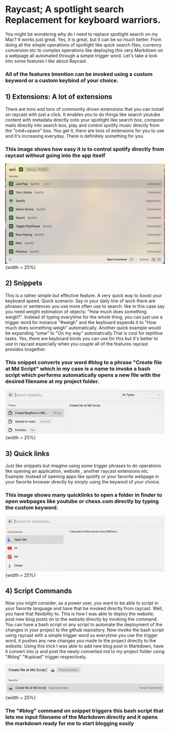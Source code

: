 # Raycast; A spotlight search Replacement for keyboard warriors.

You might be wondering why do I need to replace spotlight search on my Mac? It works just great. Yes, it is great, but it can be so much better. From doing all the simple operations of spotlight like quick search files, currency conversion etc to complex operations like deploying this very Markdown on a webpage all automated through a simple trigger word. Let's take a look into some features I like about Raycast.

### All of the features Imention can be invoked using a custom keyword or a custom keybind of your choice.
## 1) Extensions: A lot of extensions
There are tons and tons of community driven extensions that you can install on raycast with just a click. It enables you to do things like search youtube content with metadata directly onto your spotlight like search box, compose mails directly into search box, play and control spotify music directly from the "cmd+space"  box. You get it, there are tons of extensions for you to use and it's increasing everyday. There is definitely something for you. 
### This image shows how easy it is to control spotify directly from raycast without going into the app itself
![spotify](./images/spotify.png "Spotify Extension"){width = 25%}
## 2) Snippets
This is a rather simple  but  effective feature. A very quick way to boost your keyboard speed. Quick scenario: Say in your daily line of work there are phrases or sentences you use more often use to search: like in this case say you need weight estimation of objects:  "How much does something weigh?". Instead of typing everytime for the whole thing, you can just use a trigger word for instance "#weigh" and the keyboard expands it to "How much does something weigh" automatically. Another quick example would be expanding "omw" to "On my way" automatically.That is cool for repititve tasks. Yes, there are keyboard binds you can use for this but it's better to use in raycast especially when you couple all of the features raycast provides toogether.   
### This snippet converts your word #blog to a phrase "Create file at Md Script" which in my case is a name to invoke a bash script which performs automatically opens a new file with the desired filename at my project folder. 
![snippet](./images/snippet.png "Snippet"){width = 25%}
## 3) Quick links
Just like snippets but imagine using some trigger phrases to do operations like opening an application, website , another raycast extensions etc. Example: Instead of opening apps like spotify or your favorite webpage in your favorite browser directly by simply using the keyword of your choice. 
### This image shows many quicklinks to open a folder in finder to open webpages like youtube or chess.com directly by typing the custom keyword.
![quicklink](./images/quicklink.png "Quicklink"){width = 25%}

## 4) Script Commands
Now you might consider, as a power user, you want to be able to script in your favorite language and have that be invoked directly from raycast. Well, you have that flexibility to. This is how I was able to deploy the website, post new blog posts on to the website directly by invoking the command. You can have a bash script or any script to automate the deployment of the changes in your project to the github repository. Now invoke the bash script using raycast with a simple trigger word so everytime you use the trigger word, it pushes any new changes you made to the project directly to the website. Using this trick I was able to add new blog post in Markdown, have it convert into js and post the newly converted md to my project folder using "#blog" "#upload" trigger respectively.  

![script-command](./images/script-command.png "Script Command"){width = 25%}
### The "#blog" command on snippet triggers this bash script that lets me input filename of the Markdown directly and it opens the markdown ready for me to start blogging easily
